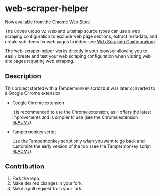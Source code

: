 # web-scraper-helper

Now available from the [Chrome Web Store](https://chrome.google.com/webstore/detail/web-scraper-helper-for-co/demelhhhnkocnphihjbhpafjnknknkdf?hl=en-US)

The Coveo Cloud V2 Web and Sitemap source types can use a web scraping configuration to exclude web page sections, extract metadata, and create sub-items for web pages to index (see [Web Scraping Configuration](http://www.coveo.com/go?dest=cloudhelp&lcid=9&context=277)).

The web-scraper-helper works directly in your browser allowing you to easily create and test your web scraping configuration when visiting web site pages requiring web scraping.

## Description

This project started with a [Tampermonkey](https://tampermonkey.net/) script but was later converted to a Google Chrome extension.

- Google Chrome extension

  It is recommended to use the Chrome extension, as it offers the latest improvements and is simpler to use (see the Chrome extension [README](chrome_extension/README.md)).

- Tampermonkey script

  Use the Tampermonkey script only when you want to go back and customize the early version of the tool (see the Tampermonkey script [README](misc/Tampermonkey/README.md)).

## Contribution

1. Fork the repo.
1. Make desired changes in your fork.
1. Make a pull request from your fork.
